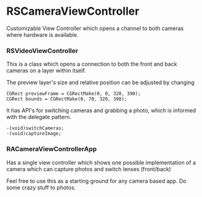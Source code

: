 RSCameraViewController
======================

Customizable View Controller which opens a channel to both cameras where hardware is available.

### RSVideoViewController

This is a class which opens a connection to both the front and back cameras on a layer within itself.

The preview layer's size and relative position can be adjusted by changing

	CGRect previewFrame = CGRectMake(0, 0, 320, 390);
	CGRect bounds = CGRectMake(0, 70, 320, 390);
    
It has API's for switching cameras and grabbing a photo, which is informed with the delegate pattern.

	-(void)switchCameras;
	-(void)captureImage;
	
	
### RACameraViewControllerApp

Has a single view controller which shows one possible implementation of a camera which can capture photos and switch lenses (front/back)

Feel free to use this as a starting ground for any camera based app. Do some crazy stuff to photos.